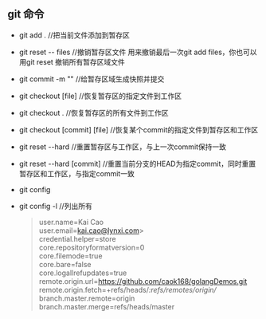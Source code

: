 ## git 命令

* git add . //把当前文件添加到暂存区
* git reset -- files //撤销暂存区文件   用来撤销最后一次git add files，你也可以用git reset    撤销所有暂存区域文件
* git commit -m ""  //给暂存区域生成快照并提交

* git checkout [file] //恢复暂存区的指定文件到工作区
* git checkout .   //恢复暂存区的所有文件到工作区
* git checkout [commit] [file]  //恢复某个commit的指定文件到暂存区和工作区

* git reset --hard  //重置暂存区与工作区，与上一次commit保持一致
* git reset --hard [commit]  //重置当前分支的HEAD为指定commit，同时重置暂存区和工作区，与指定commit一致

* git config 
* git config -l  //列出所有

  > user.name=Kai Cao </br>
  > user.email=kai.cao@lynxi.com> </br>
  credential.helper=store </br>
  core.repositoryformatversion=0 </br>
  core.filemode=true </br>
  core.bare=false </br>
  core.logallrefupdates=true </br>
  remote.origin.url=https://github.com/caok168/golangDemos.git </br>
  remote.origin.fetch=+refs/heads/*:refs/remotes/origin/* </br>
  branch.master.remote=origin </br>
  branch.master.merge=refs/heads/master </br>
